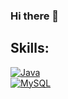 ### Hi there 👋



## Skills:
[![Java](https://img.shields.io/badge/Java-FA7343?style=for-the-badge&logo=java&logoColor=orange&labelColor=black)]()
</br>
[![MySQL](https://img.shields.io/badge/MySQL-4479A1?style=for-the-badge&logo=mysql&logoColor=blue&labelColor=black)]()
